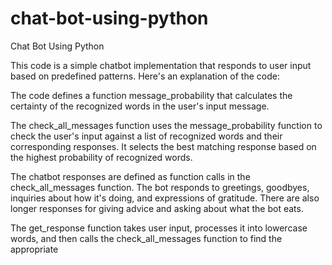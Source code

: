 # chat-bot-using-python
Chat Bot Using Python

This code is a simple chatbot implementation that responds to user input based on predefined patterns. Here's an explanation of the code:

The code defines a function message_probability that calculates the certainty of the recognized words in the user's input message.

The check_all_messages function uses the message_probability function to check the user's input against a list of recognized words and their corresponding responses. It selects the best matching response based on the highest probability of recognized words.

The chatbot responses are defined as function calls in the check_all_messages function. The bot responds to greetings, goodbyes, inquiries about how it's doing, and expressions of gratitude. There are also longer responses for giving advice and asking about what the bot eats.

The get_response function takes user input, processes it into lowercase words, and then calls the check_all_messages function to find the appropriate
